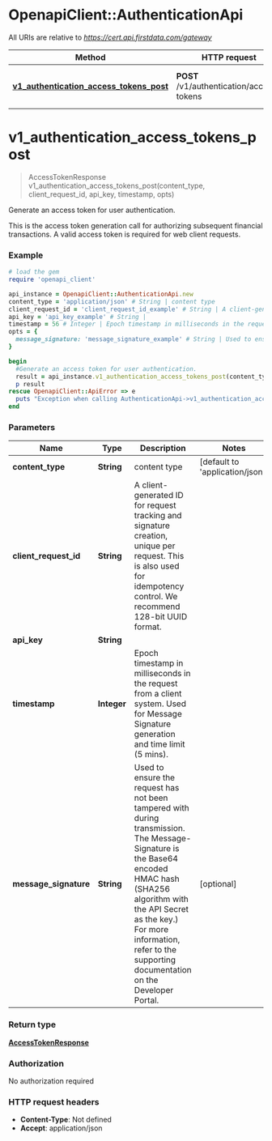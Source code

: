# OpenapiClient::AuthenticationApi

All URIs are relative to *https://cert.api.firstdata.com/gateway*

Method | HTTP request | Description
------------- | ------------- | -------------
[**v1_authentication_access_tokens_post**](AuthenticationApi.md#v1_authentication_access_tokens_post) | **POST** /v1/authentication/access-tokens | Generate an access token for user authentication.


# **v1_authentication_access_tokens_post**
> AccessTokenResponse v1_authentication_access_tokens_post(content_type, client_request_id, api_key, timestamp, opts)

Generate an access token for user authentication.

This is the access token generation call for authorizing subsequent financial transactions. A valid access token is required for web client requests.

### Example
```ruby
# load the gem
require 'openapi_client'

api_instance = OpenapiClient::AuthenticationApi.new
content_type = 'application/json' # String | content type
client_request_id = 'client_request_id_example' # String | A client-generated ID for request tracking and signature creation, unique per request.  This is also used for idempotency control. We recommend 128-bit UUID format.
api_key = 'api_key_example' # String | 
timestamp = 56 # Integer | Epoch timestamp in milliseconds in the request from a client system. Used for Message Signature generation and time limit (5 mins).
opts = {
  message_signature: 'message_signature_example' # String | Used to ensure the request has not been tampered with during transmission. The Message-Signature is the Base64 encoded HMAC hash (SHA256  algorithm with the API Secret as the key.) For more information, refer to the supporting documentation on the Developer Portal.
}

begin
  #Generate an access token for user authentication.
  result = api_instance.v1_authentication_access_tokens_post(content_type, client_request_id, api_key, timestamp, opts)
  p result
rescue OpenapiClient::ApiError => e
  puts "Exception when calling AuthenticationApi->v1_authentication_access_tokens_post: #{e}"
end
```

### Parameters

Name | Type | Description  | Notes
------------- | ------------- | ------------- | -------------
 **content_type** | **String**| content type | [default to &#39;application/json&#39;]
 **client_request_id** | **String**| A client-generated ID for request tracking and signature creation, unique per request.  This is also used for idempotency control. We recommend 128-bit UUID format. | 
 **api_key** | **String**|  | 
 **timestamp** | **Integer**| Epoch timestamp in milliseconds in the request from a client system. Used for Message Signature generation and time limit (5 mins). | 
 **message_signature** | **String**| Used to ensure the request has not been tampered with during transmission. The Message-Signature is the Base64 encoded HMAC hash (SHA256  algorithm with the API Secret as the key.) For more information, refer to the supporting documentation on the Developer Portal. | [optional] 

### Return type

[**AccessTokenResponse**](AccessTokenResponse.md)

### Authorization

No authorization required

### HTTP request headers

 - **Content-Type**: Not defined
 - **Accept**: application/json



